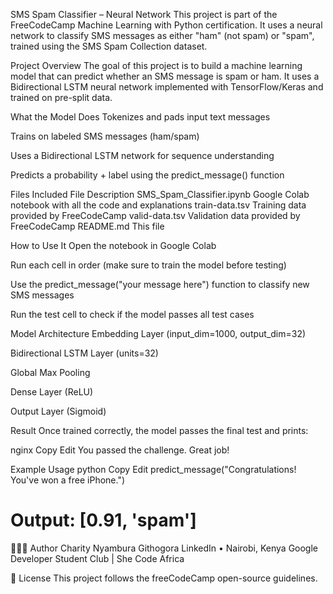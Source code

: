 SMS Spam Classifier – Neural Network
This project is part of the FreeCodeCamp Machine Learning with Python certification. It uses a neural network to classify SMS messages as either "ham" (not spam) or "spam", trained using the SMS Spam Collection dataset.

Project Overview
The goal of this project is to build a machine learning model that can predict whether an SMS message is spam or ham. It uses a Bidirectional LSTM neural network implemented with TensorFlow/Keras and trained on pre-split data.

What the Model Does
Tokenizes and pads input text messages

Trains on labeled SMS messages (ham/spam)

Uses a Bidirectional LSTM network for sequence understanding

Predicts a probability + label using the predict_message() function

Files Included
File	Description
SMS_Spam_Classifier.ipynb	Google Colab notebook with all the code and explanations
train-data.tsv	Training data provided by FreeCodeCamp
valid-data.tsv	Validation data provided by FreeCodeCamp
README.md	This file

How to Use It
Open the notebook in Google Colab

Run each cell in order (make sure to train the model before testing)

Use the predict_message("your message here") function to classify new SMS messages

Run the test cell to check if the model passes all test cases

Model Architecture
Embedding Layer (input_dim=1000, output_dim=32)

Bidirectional LSTM Layer (units=32)

Global Max Pooling

Dense Layer (ReLU)

Output Layer (Sigmoid)

Result
Once trained correctly, the model passes the final test and prints:

nginx
Copy
Edit
You passed the challenge. Great job!

Example Usage
python
Copy
Edit
predict_message("Congratulations! You've won a free iPhone.")
# Output: [0.91, 'spam']
👩🏽‍💻 Author
Charity Nyambura Githogora
LinkedIn • Nairobi, Kenya
Google Developer Student Club | She Code Africa

📜 License
This project follows the freeCodeCamp open-source guidelines.

